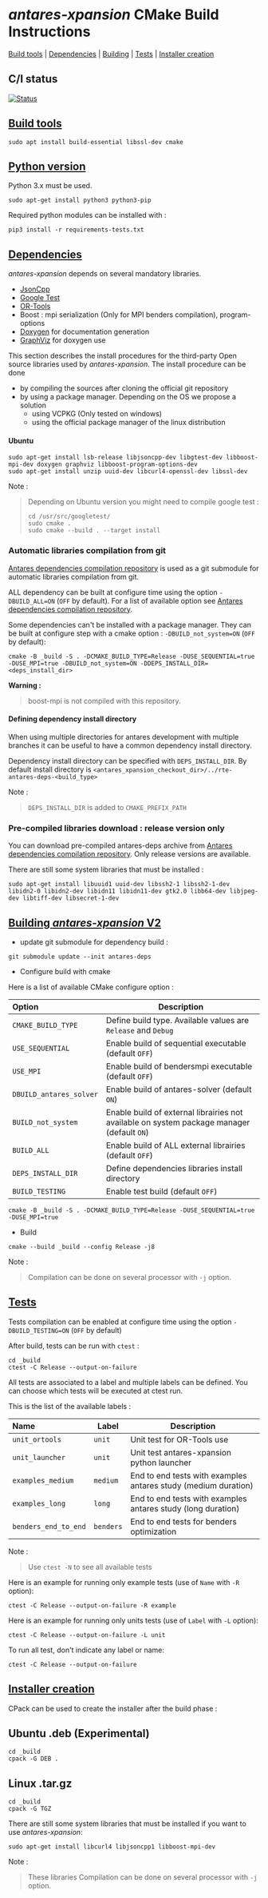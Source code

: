 # *antares-xpansion* CMake Build Instructions

[Build tools](#build-tools) | [Dependencies](#dependencies) | [Building](#building-antares-solution) | [Tests](#tests) | [Installer creation](#installer)

## C/I status

[![Status][ubuntu_system_svg]][ubuntu_system_link]

[ubuntu_system_svg]: https://github.com/AntaresSimulatorTeam/antares-xpansion/actions/workflows/linux-system.yml/badge.svg

[ubuntu_system_link]: https://github.com/AntaresSimulatorTeam/antares-xpansion/actions/workflows/linux-system.yml

## [Build tools](#build-tools)

```
sudo apt install build-essential libssl-dev cmake
```

## [Python version](#python-version)
Python 3.x must be used.

```
sudo apt-get install python3 python3-pip
```

Required python modules can be installed with :
```
pip3 install -r requirements-tests.txt
```

## [Dependencies](#deps)
*antares-xpansion* depends on several mandatory libraries. 
 - [JsonCpp](https://github.com/open-source-parsers/jsoncpp)
 - [Google Test](https://github.com/google/googletest)
 - [OR-Tools](https://github.com/AntaresSimulatorTeam/or-tools/tree/rte_dev_sirius)
 - Boost : mpi serialization (Only for MPI benders compilation), program-options
 - [Doxygen](https://www.doxygen.nl/index.html) for documentation generation
 - [GraphViz](https://graphviz.org/) for doxygen use

This section describes the install procedures for the third-party Open source libraries used by *antares-xpansion*.
The install procedure can be done
- by compiling the sources after cloning the official git repository
- by using a package manager. Depending on the OS we propose a solution
  - using VCPKG (Only tested on windows)
  - using the official package manager of the linux distribution


#### Ubuntu

```
sudo apt-get install lsb-release libjsoncpp-dev libgtest-dev libboost-mpi-dev doxygen graphviz libboost-program-options-dev
sudo apt-get install unzip uuid-dev libcurl4-openssl-dev libssl-dev
```
Note :
> Depending on Ubuntu version you might need to compile google test :
> ```
> cd /usr/src/googletest/
> sudo cmake .
> sudo cmake --build . --target install
> ```


### Automatic libraries compilation from git
[Antares dependencies compilation repository](https://github.com/AntaresSimulatorTeam/antares-deps) is used as a git submodule for automatic libraries compilation from git.

ALL dependency can be built at configure time using the option `-DBUILD_ALL=ON` (`OFF` by default). For a list of available option see [Antares dependencies compilation repository](https://github.com/AntaresSimulatorTeam/antares-deps).

Some dependencies can't be installed with a package manager. They can be built at configure step with a cmake option  : `-DBUILD_not_system=ON` (`OFF` by default):
```
cmake -B _build -S . -DCMAKE_BUILD_TYPE=Release -DUSE_SEQUENTIAL=true -DUSE_MPI=true -DBUILD_not_system=ON -DDEPS_INSTALL_DIR=<deps_install_dir>
```
**Warning :**
> boost-mpi is not compiled with this repository.

#### Defining dependency install directory
When using multiple directories for antares development with multiple branches it can be useful to have a common dependency install directory.

Dependency install directory can be specified with `DEPS_INSTALL_DIR`. By default install directory is `<antares_xpansion_checkout_dir>/../rte-antares-deps-<build_type>`

Note :
> `DEPS_INSTALL_DIR` is added to `CMAKE_PREFIX_PATH`

### Pre-compiled libraries download : release version only
You can download pre-compiled antares-deps archive from [Antares dependencies compilation repository](https://github.com/AntaresSimulatorTeam/antares-deps/releases/tag/v1.1.0). Only release versions are available.

There are still some system libraries that must be installed :

```
sudo apt-get install libuuid1 uuid-dev libssh2-1 libssh2-1-dev libidn2-0 libidn2-dev libidn11 libidn11-dev gtk2.0 libb64-dev libjpeg-dev libtiff-dev libsecret-1-dev
```
## [Building *antares-xpansion* V2](#build)
- update git submodule for dependency build :
```
git submodule update --init antares-deps
```

- Configure build with cmake

Here is a list of available CMake configure option :

|Option | Description |
|:-------|-------|
|`CMAKE_BUILD_TYPE` | Define build type. Available values are `Release` and `Debug`  |
|`USE_SEQUENTIAL`|Enable build of sequential executable (default `OFF`)|
|`USE_MPI`|Enable build of bendersmpi executable (default `OFF`)|
|`DBUILD_antares_solver`|Enable build of antares-solver (default `ON`)|
|`BUILD_not_system`|Enable build of external librairies not available on system package manager (default `ON`)|
|`BUILD_ALL`|Enable build of ALL external librairies (default `OFF`)|
|`DEPS_INSTALL_DIR`|Define dependencies libraries install directory|
|`BUILD_TESTING`| Enable test build (default `OFF`)| 


```
cmake -B _build -S . -DCMAKE_BUILD_TYPE=Release -DUSE_SEQUENTIAL=true -DUSE_MPI=true
```
- Build
 ```
cmake --build _build --config Release -j8
```
Note :
>Compilation can be done on several processor with ```-j``` option.

## [Tests](#tests)

Tests compilation can be enabled at configure time using the option `-DBUILD_TESTING=ON` (`OFF` by default)

After build, tests can be run with ``ctest`` :
 ```
cd _build
ctest -C Release --output-on-failure
```
All tests are associated to a label and multiple labels can be defined. You can choose which tests will be executed at ctest run.

This is the list of the available labels :

| Name     | Label |Description |
|:-------|-----|-----|
| `unit_ortools`  | `unit`  | Unit test for OR-Tools use|
| `unit_launcher`  | `unit`  |Unit test antares-xpansion python launcher|
| `examples_medium`  | `medium`  |End to end tests with examples antares study (medium duration)|
| `examples_long`  | `long`  |End to end tests with examples antares study (long duration)|
| `benders_end_to_end`  | `benders`  |End to end tests for benders optimization|
Note :
> Use `ctest -N` to see all available tests

Here is an example for running only example tests (use of `Name` with `-R` option):
```
ctest -C Release --output-on-failure -R example
```` 
Here is an example for running only units tests (use of `Label` with `-L` option):
```
ctest -C Release --output-on-failure -L unit
```` 

To run all test, don't indicate any label or name:
```
ctest -C Release --output-on-failure
```` 
## [Installer creation](#installer)
CPack can be used to create the installer after the build phase :

## Ubuntu .deb (Experimental)
 ```
cd _build
cpack -G DEB .
```

## Linux .tar.gz
 ```
cd _build
cpack -G TGZ
```
There are still some system libraries that must be installed if you want to use *antares-xpansion*:

```
sudo apt-get install libcurl4 libjsoncpp1 libboost-mpi-dev
```
Note :
>These libraries Compilation can be done on several processor with ```-j``` option.
